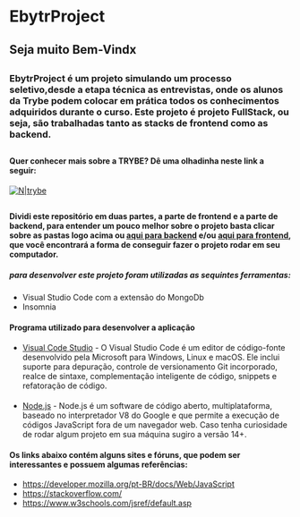 # EbytrProject
## Seja muito Bem-Vindx 

##

### EbytrProject é um projeto simulando um processo seletivo,desde a etapa técnica as entrevistas, onde os alunos da Trybe podem colocar em prática todos os conhecimentos adquiridos durante o curso. Este projeto é projeto FullStack, ou seja, são trabalhadas tanto as stacks de frontend como as backend.

##

#### Quer conhecer mais sobre a TRYBE? Dê uma olhadinha neste link a seguir:
[![N|trybe](https://uploads-ssl.webflow.com/5fba98ad987231cf0efa3d58/5fba9c9a93a2e77624258d49_Logo.svg)](https://www.betrybe.com/)

##

#### Dividi este repositório em duas partes, a parte de frontend e a parte de backend, para entender um pouco melhor sobre o projeto basta clicar sobre as pastas logo acima ou [aqui para backend](https://github.com/fabiojuvenalpereira/EbytrProject/tree/main/backend) e/ou [aqui para frontend](https://github.com/fabiojuvenalpereira/EbytrProject/tree/main/frontend), que você encontrará a forma de conseguir fazer o projeto rodar em seu computador.

##### para desenvolver este projeto foram utilizadas as sequintes ferramentas:
  
  - Visual Studio Code com a extensão do MongoDb
  - Insomnia

#### Programa utilizado para desenvolver a aplicação 
- [Visual Code Studio](https://code.visualstudio.com/) - O Visual Studio Code é um editor de código-fonte desenvolvido pela Microsoft para Windows, Linux e macOS. Ele inclui suporte para depuração, controle de versionamento Git incorporado, realce de sintaxe, complementação inteligente de código, snippets e refatoração de código.

#### 
- [Node.js]((https://nodejs.org/)) - Node.js é um software de código aberto, multiplataforma, baseado no interpretador V8 do Google e que permite a execução de códigos JavaScript fora de um navegador web. Caso tenha curiosidade de rodar algum projeto em sua máquina sugiro a versão 14+.

#### Os links abaixo contém alguns sites e fóruns, que podem ser interessantes e possuem algumas referências:
- https://developer.mozilla.org/pt-BR/docs/Web/JavaScript
- https://stackoverflow.com/
- https://www.w3schools.com/jsref/default.asp
